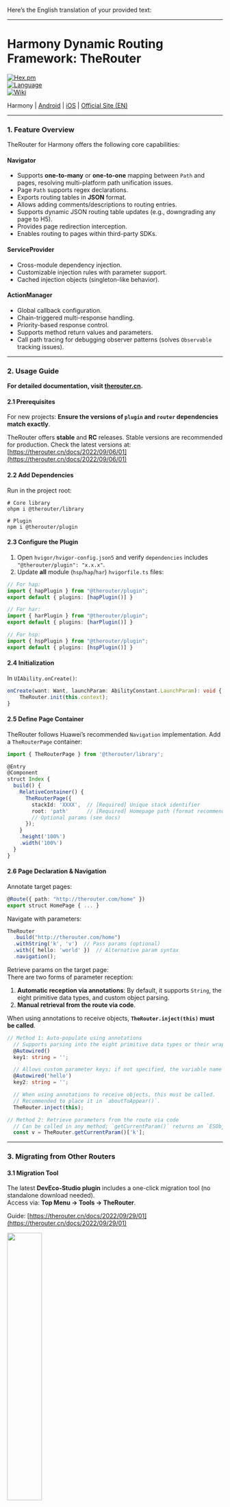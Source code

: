 Here’s the English translation of your provided text:

---

# Harmony Dynamic Routing Framework: TheRouter

[![Hex.pm](https://img.shields.io/hexpm/l/plug.svg)](https://www.apache.org/licenses/LICENSE-2.0)  
[![Language](https://img.shields.io/badge/Language-ArkTS-green)](https://kotlinlang.org/)  
[![Wiki](https://img.shields.io/badge/Wiki-open-green)](https://therouter.cn/harmony)

Harmony | [Android](https://github.com/HuolalaTech/hll-wp-therouter-android) | [iOS](https://github.com/HuolalaTech/hll-wp-therouter-ios) | [Official Site (EN)](https://en.therouter.cn)

---

### 1. Feature Overview

TheRouter for Harmony offers the following core capabilities:

#### **Navigator**
- Supports **one-to-many** or **one-to-one** mapping between `Path` and pages, resolving multi-platform path unification issues.
- Page `Path` supports regex declarations.
- Exports routing tables in **JSON** format.
- Allows adding comments/descriptions to routing entries.
- Supports dynamic JSON routing table updates (e.g., downgrading any page to H5).
- Provides page redirection interception.
- Enables routing to pages within third-party SDKs.

#### **ServiceProvider**
- Cross-module dependency injection.
- Customizable injection rules with parameter support.
- Cached injection objects (singleton-like behavior).

#### **ActionManager**
- Global callback configuration.
- Chain-triggered multi-response handling.
- Priority-based response control.
- Supports method return values and parameters.
- Call path tracing for debugging observer patterns (solves `Observable` tracking issues).

---

### 2. Usage Guide

**For detailed documentation, visit [therouter.cn](https://therouter.cn/harmony).**

#### 2.1 Prerequisites
For new projects: **Ensure the versions of `plugin` and `router` dependencies match exactly**.

TheRouter offers **stable** and **RC** releases. Stable versions are recommended for production. Check the latest versions at:  
[https://therouter.cn/docs/2022/09/06/01](https://therouter.cn/docs/2022/09/06/01)

#### 2.2 Add Dependencies
Run in the project root:

```shell  
# Core library  
ohpm i @therouter/library  

# Plugin  
npm i @therouter/plugin  
```  

#### 2.3 Configure the Plugin
1. Open `hvigor/hvigor-config.json5` and verify `dependencies` includes `"@therouter/plugin": "x.x.x"`.
2. Update **all** module (`hsp`/`hap`/`har`) `hvigorfile.ts` files:

```typescript  
// For hap:  
import { hapPlugin } from "@therouter/plugin";  
export default { plugins: [hapPlugin()] }  

// For har:  
import { harPlugin } from "@therouter/plugin";  
export default { plugins: [harPlugin()] }  

// For hsp:  
import { hspPlugin } from "@therouter/plugin";  
export default { plugins: [hspPlugin()] }  
```  

#### 2.4 Initialization
In `UIAbility.onCreate()`:

```typescript  
onCreate(want: Want, launchParam: AbilityConstant.LaunchParam): void {  
    TheRouter.init(this.context);  
}  
```  

#### 2.5 Define Page Container
TheRouter follows Huawei’s recommended `Navigation` implementation. Add a `TheRouterPage` container:

```typescript  
import { TheRouterPage } from '@therouter/library';  

@Entry  
@Component  
struct Index {  
  build() {  
    RelativeContainer() {  
      TheRouterPage({  
        stackId: 'XXXX',  // [Required] Unique stack identifier  
        root: 'path'      // [Required] Homepage path (format recommended)  
        // Optional params (see docs)  
      });  
    }  
    .height('100%')  
    .width('100%')  
  }  
}  
```  

#### 2.6 Page Declaration & Navigation
Annotate target pages:

```typescript  
@Route({ path: "http://therouter.com/home" })  
export struct HomePage { ... }  
```  

Navigate with parameters:

```typescript  
TheRouter  
  .build("http://therouter.com/home")  
  .withString('k', 'v')  // Pass params (optional)  
  .with({ hello: 'world' })  // Alternative param syntax  
  .navigation();  
```  

Retrieve params on the target page:  
There are two forms of parameter reception:  

1. **Automatic reception via annotations**: By default, it supports `String`, the eight primitive data types, and custom object parsing.
2. **Manual retrieval from the route via code**.

When using annotations to receive objects, **`TheRouter.inject(this)` must be called**.

```typescript  
// Method 1: Auto-populate using annotations  
  // Supports parsing into the eight primitive data types or their wrapper classes  
  @Autowired()  
  key1: string = '';  

  // Allows custom parameter keys; if not specified, the variable name is used as the key  
  @Autowired('hello')  
  key2: string = '';  

  // When using annotations to receive objects, this must be called.  
  // Recommended to place it in `aboutToAppear()`.  
  TheRouter.inject(this);  

// Method 2: Retrieve parameters from the route via code  
  // Can be called in any method; `getCurrentParam()` returns an `ESObject`  
  const v = TheRouter.getCurrentParam()['k'];  
```

---

### 3. Migrating from Other Routers

#### 3.1 Migration Tool
The latest **DevEco-Studio plugin** includes a one-click migration tool (no standalone download needed).  
Access via: **Top Menu → Tools → TheRouter**.

Guide: [https://therouter.cn/docs/2022/09/29/01](https://therouter.cn/docs/2022/09/29/01)

<img src="https://therouter.cn/assets/img/image/TheRouterIdeaPlugin11.png" width="40%" />  

#### 3.2 Navigation Shortcuts
With the plugin installed:
- Click the **green arrow** next to `TheRouter.build(path)` or `@Route` annotations to jump to definitions/usages.
- For multi-path targets, a selection dialog will appear.

**Latest version shows class names and line numbers for clarity.**

<img src="https://therouter.cn/assets/img/image/TheRouterIdeaPlugin1.jpg" class="blog-img">  

#### 3.3 Feature Comparison

| Feature | TheRouter | HMRouter | Navigation |  
|---------|-----------|----------|------------|  
| Cross-platform consistency (Android/iOS/Harmony) | ✔️ | ✖️ | ✖️ |  
| Annotation-based routing | ✔️ | ✔️ | ✖️ |  
| Regex path support | ✔️ | ✔️ | ✖️ |  
| Interceptors | ✔️ (4 types) | ✔️ | ✖️ |  
| Exportable routing tables (with comments) | ✔️ | ✔️ | ✖️ |  
| Cross-module calls | ✔️ | ✔️ | ✖️ |  
| Dynamic route modification | ✔️ | ✖️ | ✔️ (limited) |  
| Remote routing table updates | ✔️ | ✖️ | ✖️ |  
| Multi-path → single page | ✔️ | ✖️ | ✖️ |  
| Open third-party SDK pages | ✔️ | ✖️ | ✖️ |  

---

### 4. Build & Debug

#### 4.1 Project Structure

```  
TheRouter  
  ├─entry          // Demo  
  ├─business_a     // Modular demo module  
  ├─business_b  
  ├─base           // Base module demo  
  ├─plugin         // Hvigor plugin source  
  └─therouter      // Core library  
```  

---

### 5. Changelog

See [Releases](https://github.com/HuolalaTech/hll-wp-therouter-harmony/releases).

---

### 6. Author

<img src="https://github.com/HuolalaTech/hll-wp-therouter-android/wiki/uploads/image/hll.png" width="40%" alt="HUOLALA Tech" />  

Join the **TheRouter WeChat Group**:  
*If the QR code expires, add WeChat: `kymjs123`*

<img src="https://therouter.cn/assets/img/therouter_wx_group.png" width="40%" alt="TheRouter WeChat Group" />  

---

### 7. License

TheRouter is licensed under **Apache 2.0**: [LICENSE](https://github.com/HuolalaTech/hll-wp-therouter-android/blob/master/LICENSE).

--- 

Let me know if you'd like any refinements!